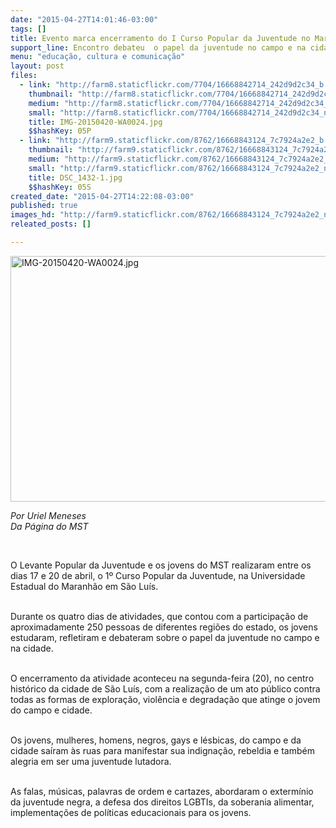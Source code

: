 ```yaml
---
date: "2015-04-27T14:01:46-03:00"
tags: []
title: Evento marca encerramento do I Curso Popular da Juventude no Maranhão
support_line: Encontro debateu  o papel da juventude no campo e na cidade.
menu: "educação, cultura e comunicação"
layout: post
files:
  - link: "http://farm8.staticflickr.com/7704/16668842714_242d9d2c34_b.jpg"
    thumbnail: "http://farm8.staticflickr.com/7704/16668842714_242d9d2c34_t.jpg"
    medium: "http://farm8.staticflickr.com/7704/16668842714_242d9d2c34_z.jpg"
    small: "http://farm8.staticflickr.com/7704/16668842714_242d9d2c34_n.jpg"
    title: IMG-20150420-WA0024.jpg
    $$hashKey: 05P
  - link: "http://farm9.staticflickr.com/8762/16668843124_7c7924a2e2_b.jpg"
    thumbnail: "http://farm9.staticflickr.com/8762/16668843124_7c7924a2e2_t.jpg"
    medium: "http://farm9.staticflickr.com/8762/16668843124_7c7924a2e2_z.jpg"
    small: "http://farm9.staticflickr.com/8762/16668843124_7c7924a2e2_n.jpg"
    title: DSC_1432-1.jpg
    $$hashKey: 05S
created_date: "2015-04-27T14:22:08-03:00"
published: true
images_hd: "http://farm9.staticflickr.com/8762/16668843124_7c7924a2e2_n.jpg"
releated_posts: []

---
```

<p><img alt="IMG-20150420-WA0024.jpg" height="393" src="http://farm8.staticflickr.com/7704/16668842714_242d9d2c34_b.jpg" width="700" /></p>

<p><em>Por Uriel Meneses<br />
Da P&aacute;gina do MST</em></p>

<p>&nbsp;</p>

<p>O Levante Popular da Juventude e os jovens do MST realizaram entre os dias 17 e 20 de abril, o 1&ordm; Curso Popular da Juventude, na Universidade Estadual do <a name="_GoBack"></a>Maranh&atilde;o em S&atilde;o Lu&iacute;s.</p>

<p><br />
Durante os quatro dias de atividades, que contou com a participa&ccedil;&atilde;o de aproximadamente 250 pessoas de diferentes regi&otilde;es do estado, os jovens estudaram, refletiram e debateram sobre o papel da juventude no campo e na cidade.</p>

<p><br />
O encerramento da atividade aconteceu na segunda-feira (20), no centro hist&oacute;rico da cidade de S&atilde;o Lu&iacute;s, com a realiza&ccedil;&atilde;o de um ato p&uacute;blico contra todas as formas de explora&ccedil;&atilde;o, viol&ecirc;ncia e degrada&ccedil;&atilde;o que atinge o jovem do campo e cidade.</p>

<p><br />
Os jovens, mulheres, homens, negros, gays e l&eacute;sbicas, do campo e da cidade sa&iacute;ram &agrave;s ruas para manifestar sua indigna&ccedil;&atilde;o, rebeldia e tamb&eacute;m alegria em ser uma juventude lutadora.</p>

<p><br />
As falas, m&uacute;sicas, palavras de ordem e cartazes, abordaram o exterm&iacute;nio da juventude negra, a defesa dos direitos LGBTIs, da soberania alimentar, implementa&ccedil;&otilde;es de pol&iacute;ticas educacionais para os jovens.</p>

<p>&nbsp;</p>
